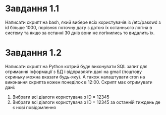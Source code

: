 # Завдання 1.1
Написати скрипт на bash, який вибере всіх користувачів із /etc/passwd з id більше 1000, порівняє поточну дату з датою їх останнього логіна в систему та якщо за останні 30 днів вони не логінились то видалить їх.
# Завдання 1.2
Написати скрипт на Python котрий буде виконувати SQL запит для отримання інформації з БД і відправляти дані на gmail (поштову скриньку можна вказати будь-яку). А також налаштувати cron на виконання скрипта кожен понеділок в 12:00.
Скрипт має отримувати дані:
1) Вибрати всі діалоги користувача з ID = 12345
2) Вибрати всі діалоги користувача з ID = 12345 за останній тиждень де є нові повідомлення
